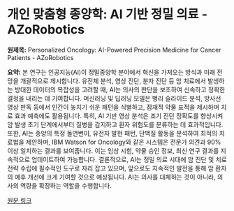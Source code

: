 # 개인 맞춤형 종양학: AI 기반 정밀 의료 - AZoRobotics

**원제목:** Personalized Oncology: AI-Powered Precision Medicine for Cancer Patients - AZoRobotics

**요약:** 본 연구는 인공지능(AI)이 정밀종양학 분야에서 혁신을 가져오는 방식과 미래 전망을 개괄적으로 제시합니다.  유전체 분석, 영상 진단, 분자 진단 등 암 치료에서 발생하는 방대한 데이터의 복잡성을 고려할 때, AI는 의사의 판단을 보조하여 신속하고 정확한 결정을 내리는 데 기여합니다. 머신러닝 및 딥러닝 모델은 병리 슬라이드 분석, 방사선 영상 판독 등에서 인간이 놓치기 쉬운 패턴을 식별하고, 잠재적 약물 표적을 제시하며 치료 효과 예측에도 활용됩니다.  특히, AI 기반 영상 분석은 조기 진단 정확도를 향상시켜 암 발생 초기 단계에서부터 질병을 감지하고 환자 위험도를 분류하는 데 효과적입니다.  또한, AI는 종양의 특정 돌연변이, 유전자 발현 패턴, 단백질 활동을 분석하여 최적의 치료법을 제안하며,  IBM Watson for Oncology와 같은 시스템은 전문가 의견과 90% 이상 일치하는 결과를 보여줍니다. 이는  임상 시험, 약물 승인 정보, 최신 연구 결과를 지속적으로 업데이트하여 가능합니다.  결론적으로, AI는 정밀 의료 시대에 암 진단 및 치료 전략 수립에 필수적인 도구로 자리 잡고 있으며, 앞으로도 지속적인 발전을 통해 암 환자의 예후 개선에 크게 기여할 것으로 예상됩니다.  AI는 의사를 대체하는 것이 아니라, 의사의 역량을 확장하는 역할을 수행합니다.

[원문 링크](https://www.azorobotics.com/Article.aspx?ArticleID=767)
